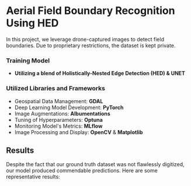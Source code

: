 # Aerial Field Boundary Recognition Using HED

In this project, we leverage drone-captured images to detect field boundaries. Due to proprietary restrictions, the dataset is kept private.

### Training Model

- **Utilizing a blend of Holistically-Nested Edge Detection (HED) & UNET**

### Utilized Libraries and Frameworks

- Geospatial Data Management: **GDAL**
- Deep Learning Model Development: **PyTorch**
- Image Augmentations: **Albumentations**
- Tuning of Hyperparameters: **Optuna**
- Monitoring Model's Metrics: **MLflow**
- Image Processing and Display: **OpenCV** & **Matplotlib**

## Results
Despite the fact that our ground truth dataset was not flawlessly digitized, our model produced commendable predictions. Here are some representative results:

